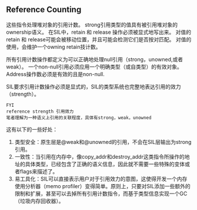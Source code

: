 ## Reference Counting

这些指令处理堆对象的引用计数。
strong引用类型的值具有被引用堆对象的ownership语义。
在SIL中，retain 和 release 操作必须被显式地写出来。
对值的retain 和 release可能会被移动位置，并且可能会检测它们是否按对匹配。
对值的使用，会维护一个owning retain技计数。

所有引用计数操作都定义为可以正确地处理null引用（strong，unowned,或者weak）。
一个non-null引用必须应用一个明确类型（或自类型）的有效对象。
Address操作数必须是有效的且是non-null.


SIL要求引用计数操作必须是显式的，SIL的类型系统也完整地表达引用的效力（strength）。
```
FYI
reference strength 引用效力
笔者理解为一种语义上引用的关联程度，具体有strong，weak，unowned

```

这有以下的一些好处：
1. 类型安全：原生层是@weak和@unowned的引用，不会在SIL层输出为strong引用。
2. 一致性：当引用在内存中，像copy_addr和destroy_addr这类指令所操作的地址的具体类型，已经包含了正确的语义信息，因此就不需要一些特殊的变体或者flags来描述了。
3. 易工具化：SIL可以直接表示用户对于引用效力的意图，这使得开发一个内存使用分析器（memo profiler）变得简单。原则上，只要对SIL添加一些额外的限制和扩展，甚至可以去掉所有引用计数指令，而基于类型信息实现一个GC（垃圾内存回收器）。


